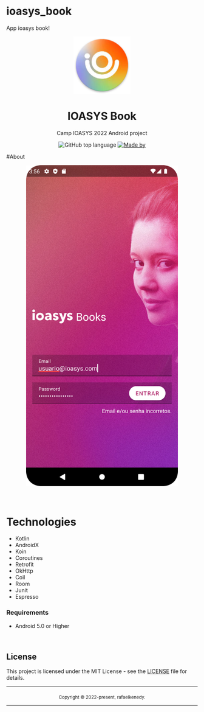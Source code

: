 # ioasys_book
App ioasys book!

<div align="center">
  <img src="ic.png" width="150" />
  <h1>IOASYS Book</h1>
  <p> Camp IOASYS 2022 Android project</p>
  <p>
    <img alt="GitHub top language" src="https://img.shields.io/github/languages/top/rafaelkenedy/AssetsCare?color=%232196F3">
    <a href="https://www.linkedin.com/in/rafael-kenedy-da-silva-alves-692973160/" target="_blank" rel="noopener noreferrer">
      <img alt="Made by" src="https://img.shields.io/badge/made%20by-Rafael%20Kenedy-%232196F3">
    </a>             
  </p>
</div>

#About

<div align="center">
  <img src="cover.png" width="400" /> 
</div>

<br>
<br>

# Technologies

  - Kotlin
  - AndroidX
  - Koin
  - Coroutines
  - Retrofit
  - OkHttp
  - Coil
  - Room
  - Junit
  - Espresso
  

### Requirements

- Android 5.0 or Higher

<br>

## License

This project is licensed under the MIT License - see the [LICENSE](LICENSE) file for details.

<hr>
<div align="center">
  <sub>Copyright © 2022-present, rafaelkenedy.</sub>
</div>
<hr>
